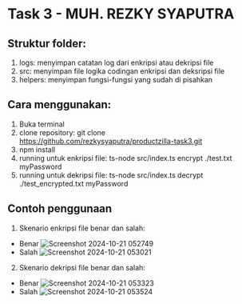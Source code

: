 # Task 3 - MUH. REZKY SYAPUTRA
## Struktur folder:
1. logs: menyimpan catatan log dari enkripsi atau dekripsi file
2. src: menyimpan file logika codingan enkripsi dan deksripsi file
3. helpers: menyimpan fungsi-fungsi yang sudah di pisahkan
   
## Cara menggunakan:
1. Buka terminal
2. clone repository: git clone https://github.com/rezkysyaputra/productzilla-task3.git
3. npm install
4. running untuk enkripsi file: ts-node src/index.ts encrypt ./test.txt myPassword
5. running untuk dekripsi file: ts-node src/index.ts decrypt ./test_encrypted.txt myPassword

## Contoh penggunaan
1. Skenario enkripsi file benar dan salah:
* Benar
![Screenshot 2024-10-21 052749](https://github.com/user-attachments/assets/5241e8d3-6f2b-471b-8077-73e11e0222d9)
* Salah
![Screenshot 2024-10-21 053021](https://github.com/user-attachments/assets/bda2417f-29c6-4063-bc53-6a326e722f6a)
2. Skenario dekripsi file benar dan salah:
  * Benar
    ![Screenshot 2024-10-21 053323](https://github.com/user-attachments/assets/395d2084-bda9-40b4-996f-be14977361ad)
  * Salah
    ![Screenshot 2024-10-21 053524](https://github.com/user-attachments/assets/e5bc48b1-a6cf-4f23-bc0a-3550130462f2)
